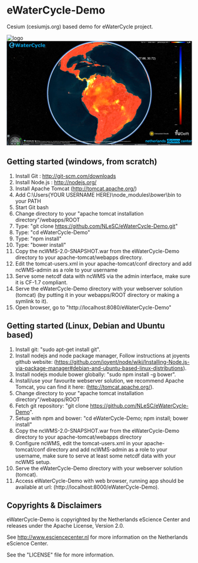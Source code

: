 eWaterCycle-Demo
================

Cesium (cesiumjs.org) based demo for eWaterCycle project.

![logo](images/eWaterCycle.png "Screenshot 1")
![logo](images/eWaterCycle2.png "Screenshot 2")

Getting started (windows, from scratch)
---------------------------------------
1. Install Git : 	http://git-scm.com/downloads
2. Install Node.js : 	http://nodejs.org/
3. Install Apache Tomcat (http://tomcat.apache.org/)
4. Add C:\Users\{YOUR USERNAME HERE}\node_modules\bower\bin to your PATH
5. Start Git bash
6. Change directory to your "apache tomcat installation directory"/webapps/ROOT
7. Type: "git clone https://github.com/NLeSC/eWaterCycle-Demo.git"
8. Type: "cd eWaterCycle-Demo"
9. Type: "npm install"
10. Type: "bower install"
11. Copy the ncWMS-2.0-SNAPSHOT.war from the eWaterCycle-Demo directory to your apache-tomcat/webapps directory. 
12. Edit the tomcat-users.xml in your apache-tomcat/conf directory and add ncWMS-admin as a role to your username 
13. Serve some netcdf data with ncWMS via the admin interface, make sure it is CF-1.7 compliant.
14. Serve the eWaterCycle-Demo directory with your webserver solution (tomcat) (by putting it in your webapps/ROOT directory or making a symlink to it).
15. Open browser, go to "http://localhost:8080/eWaterCycle-Demo"

Getting started (Linux, Debian and Ubuntu based)
-------------------------------------------------
1. Install git: "sudo apt-get install git".
2. Install nodejs and node package manager, Follow instructions at joyents github website: (https://github.com/joyent/node/wiki/Installing-Node.js-via-package-manager#debian-and-ubuntu-based-linux-distributions).
3. Install nodejs module bower globally: "sudo npm install -g bower".
4. Install/use your favourite webserver solution, we recommend Apache Tomcat, you can find it here: (http://tomcat.apache.org/).
5. Change directory to your "apache tomcat installation directory"/webapps/ROOT
6. Fetch git repository: "git clone https://github.com/NLeSC/eWaterCycle-Demo".
7. Setup with npm and bower: "cd eWaterCycle-Demo; npm install; bower install"
8. Copy the ncWMS-2.0-SNAPSHOT.war from the eWaterCycle-Demo directory to your apache-tomcat/webapps directory
9. Configure ncWMS, edit the tomcat-users.xml in your apache-tomcat/conf directory and add ncWMS-admin as a role to your username, make sure to serve at least some netcdf data with your ncWMS setup.
10. Serve the eWaterCycle-Demo directory with your webserver solution (tomcat).
11. Access eWaterCycle-Demo with web browser, running app should be available at url: (http://localhost:8000/eWaterCycle-Demo).

Copyrights & Disclaimers
------------------------

eWaterCycle-Demo is copyrighted by the Netherlands eScience Center and 
releases under the Apache License, Version 2.0.

See <http://www.esciencecenter.nl> for more information on the 
Netherlands eScience Center.

See the "LICENSE" file for more information. 

